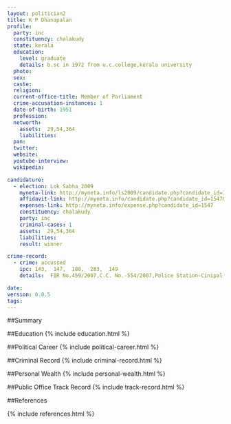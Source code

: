 ```yaml
---
layout: politician2
title: K P Dhanapalan
profile: 
  party: inc
  constituency: chalakudy
  state: kerala
  education: 
    level: graduate
    details: b.sc in 1972 from u.c.college,kerala university
  photo: 
  sex: 
  caste: 
  religion: 
  current-office-title: Member of Parliament
  crime-accusation-instances: 1
  date-of-birth: 1951
  profession: 
  networth: 
    assets:  29,54,364
    liabilities: 
  pan: 
  twitter: 
  website: 
  youtube-interview: 
  wikipedia: 

candidature: 
  - election: Lok Sabha 2009
    myneta-link: http://myneta.info/ls2009/candidate.php?candidate_id=1547
    affidavit-link: http://myneta.info/candidate.php?candidate_id=1547&scan=original
    expenses-link: http://myneta.info/expense.php?candidate_id=1547
    constituency: chalakudy 
    party: inc
    criminal-cases: 1
    assets:  29,54,364
    liabilities: 
    result: winner 

crime-record: 
  - crime: accussed
    ipc: 143,  147,  188,  283,  149
    details:  FIR No.459/2007,C.C. No.-554/2007,Police Station-Cinipal,District-Ernakulam,State-Kerala,J.F.C.M.(II),Ernakulam,Date-19.6.2007  

date: 
version: 0.0.5
tags: 
---
```

##Summary


##Education
{% include education.html %}


##Political Career
{% include political-career.html %}


##Criminal Record
{% include criminal-record.html %}


##Personal Wealth
{% include personal-wealth.html %}


##Public Office Track Record
{% include track-record.html %}


##References


{% include references.html %}